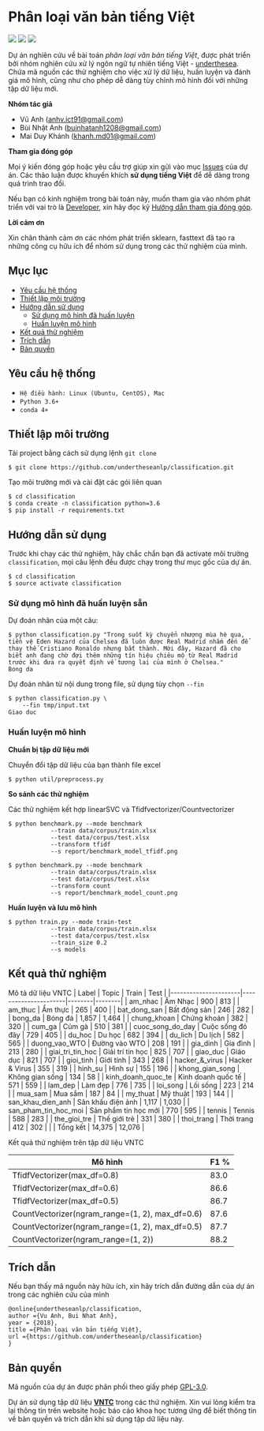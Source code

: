 # Phân loại văn bản tiếng Việt

![](https://img.shields.io/badge/made%20with-%E2%9D%A4-red.svg)
![](https://img.shields.io/badge/opensource-vietnamese-blue.svg)
![](https://img.shields.io/badge/build-passing-green.svg)

Dự án nghiên cứu về bài toán *phân loại văn bản tiếng Việt*, được phát triển bởi nhóm nghiên cứu xử lý ngôn ngữ tự nhiên tiếng Việt - [underthesea](https://github.com/undertheseanlp). Chứa mã nguồn các thử nghiệm cho việc xử lý dữ liệu, huấn luyện và đánh giá mô hình, cũng như cho phép dễ dàng tùy chỉnh mô hình đối với những tập dữ liệu mới.

**Nhóm tác giả** 

* Vũ Anh ([anhv.ict91@gmail.com](anhv.ict91@gmail.com))
* Bùi Nhật Anh ([buinhatanh1208@gmail.com](buinhatanh1208@gmail.com))
* Mai Duy Khánh ([khanh.md01@gmail.com](khanh.md01@gmail.com))

**Tham gia đóng góp**

Mọi ý kiến đóng góp hoặc yêu cầu trợ giúp xin gửi vào mục [Issues](../../issues) của dự án. Các thảo luận được khuyến khích **sử dụng tiếng Việt** để dễ dàng trong quá trình trao đổi. 

Nếu bạn có kinh nghiệm trong bài toán này, muốn tham gia vào nhóm phát triển với vai trò là [Developer](https://github.com/undertheseanlp/underthesea/wiki/H%C6%B0%E1%BB%9Bng-d%E1%BA%ABn-%C4%91%C3%B3ng-g%C3%B3p#developercontributor), xin hãy đọc kỹ [Hướng dẫn tham gia đóng góp](https://github.com/undertheseanlp/underthesea/wiki/H%C6%B0%E1%BB%9Bng-d%E1%BA%ABn-%C4%91%C3%B3ng-g%C3%B3p#developercontributor).

**Lời cảm ơn**

Xin chân thành cảm ơn các nhóm phát triển sklearn, fasttext đã tạo ra những công cụ hữu ích để nhóm sử dụng trong các thử nghiệm của mình.

## Mục lục

* [Yêu cầu hệ thống](#yêu-cầu-hệ-thống)
* [Thiết lập môi trường](#thiết-lập-môi-trường)
* [Hướng dẫn sử dụng](#hướng-dẫn-sử-dụng)
  * [Sử dụng mô hình đã huấn luyện](#sử-dụng-mô-hình-đã-huấn-luyện)
  * [Huấn luyện mô hình](#huấn-luyện-mô-hình) 
* [Kết quả thử nghiệm](#kết-quả-thử-nghiệm)
* [Trích dẫn](#trích-dẫn)
* [Bản quyền](#bản-quyền)


## Yêu cầu hệ thống 

* `Hệ điều hành: Linux (Ubuntu, CentOS), Mac`
* `Python 3.6+`
* `conda 4+`

## Thiết lập môi trường

Tải project bằng cách sử dụng lệnh `git clone`

```
$ git clone https://github.com/undertheseanlp/classification.git
```

Tạo môi trường mới và cài đặt các gói liên quan

```
$ cd classification
$ conda create -n classification python=3.6
$ pip install -r requirements.txt
```

## Hướng dẫn sử dụng

Trước khi chạy các thử nghiệm, hãy chắc chắn bạn đã activate môi trường `classification`, mọi câu lệnh đều được chạy trong thư mục gốc của dự án.

```
$ cd classification
$ source activate classification
```

### Sử dụng mô hình đã huấn luyện sẵn


Dự đoán nhãn của một câu:

```
$ python classification.py "Trong suốt kỳ chuyển nhượng mùa hè qua, tiền vệ Eden Hazard của Chelsea đã luôn được Real Madrid nhắm đến để thay thế Cristiano Ronaldo nhưng bất thành. Mới đây, Hazard đã cho biết anh đang chờ đợi thêm những tín hiệu chiêu mộ từ Real Madrid trước khi đưa ra quyết định về tương lai của mình ở Chelsea."
Bong da
```

Dự đoán nhãn từ nội dung trong file, sử dụng tùy chọn `--fin`

```
$ python classification.py \
    --fin tmp/input.txt
Giao duc
```

### Huấn luyện mô hình

**Chuẩn bị tập dữ liệu mới**

Chuyển đổi tập dữ liệu của bạn thành file excel

```
$ python util/preprocess.py
```

**So sánh các thử nghiệm**

Các thử nghiệm kết hợp linearSVC và Tfidfvectorizer/Countvectorizer

```
$ python benchmark.py --mode benchmark 
            --train data/corpus/train.xlsx 
            --test data/corpus/test.xlsx 
            --transform tfidf 
            --s report/benchmark_model_tfidf.png
```
```
$ python benchmark.py --mode benchmark 
            --train data/corpus/train.xlsx
            --test data/corpus/test.xlsx 
            --transform count 
            --s report/benchmark_model_count.png
```


**Huấn luyện và lưu mô hình**

```
$ python train.py --mode train-test 
            --train data/corpus/train.xlsx 
            --test data/corpus/test.xlsx 
            --train_size 0.2 
            --s models
```

## Kết quả thử nghiệm 
Mô tả dữ liệu VNTC
| Label                | Topic                | Train  | Test   |
|----------------------|----------------------|--------|--------|
| am_nhac              | Âm Nhạc              | 900    | 813    |
| am_thuc              | Ẩm thực              | 265    | 400    |
| bat_dong_san         | Bất động sản         | 246    | 282    |
| bong_da              | Bóng đá              | 1,857  | 1,464  |
| chung_khoan          | Chứng khoán          | 382    | 320    |
| cum_ga               | Cúm gà               | 510    | 381    |
| cuoc_song_do_day     | Cuộc sống đó đây     | 729    | 405    |
| du_hoc               | Du học               | 682    | 394    |
| du_lich              | Du lịch              | 582    | 565    |
| duong_vao_WTO        | Đường vào WTO        | 208    | 191    |
| gia_dinh             | Gia đình             | 213    | 280    |
| giai_tri_tin_hoc     | Giải trí tin học     | 825    | 707    |
| giao_duc             | Giáo dục             | 821    | 707    |
| gioi_tinh            | Giới tính            | 343    | 268    |
| hacker_&_virus       | Hacker & Virus       | 355    | 319    |
| hinh_su              | Hình sự              | 155    | 196    |
| khong_gian_song      | Không gian sống      | 134    | 58     |
| kinh_doanh_quoc_te   | Kinh doanh quốc tế   | 571    | 559    |
| lam_dep              | Làm đẹp              | 776    | 735    |
| loi_song             | Lối sống             | 223    | 214    |
| mua_sam              | Mua sắm              | 187    | 84     |
| my_thuat             | Mỹ thuật             | 193    | 144    |
| san_khau_dien_anh    | Sân khấu điện ảnh    | 1,117  | 1,030  |
| san_pham_tin_hoc_moi | Sản phẩm tin học mới | 770    | 595    |
| tennis               | Tennis               | 588    | 283    |
| the_gioi_tre         | Thế giới trẻ         | 331    | 380    |
| thoi_trang           | Thời trang           | 412    | 302    |
|                      | Tổng kết             | 14,375 | 12,076 |

Kết quả thử nghiệm trên tập dữ liệu VNTC 

| Mô hình                                         | F1 % |
|-------------------------------------------------|------|
| TfidfVectorizer(max_df=0.8)                     | 83.0 |
| TfidfVectorizer(max_df=0.6)                     | 86.6 |
| TfidfVectorizer(max_df=0.5)                     | 86.7 |
| CountVectorizer(ngram_range=(1, 2), max_df=0.6) | 87.6 |
| CountVectorizer(ngram_range=(1, 2), max_df=0.5) | 87.7 |
| CountVectorizer(ngram_range=(1, 2))             | 88.2 |

## Trích dẫn

Nếu bạn thấy mã nguồn này hữu ích, xin hãy trích dẫn đường dẫn của dự án trong các nghiên cứu của mình 

```
@online{undertheseanlp/classification,
author ={Vu Anh, Bui Nhat Anh},
year = {2018},
title ={Phân loại văn bản tiếng Việt},
url ={https://github.com/undertheseanlp/classification}
}
```

## Bản quyền

Mã nguồn của dự án được phân phối theo giấy phép [GPL-3.0](LICENSE.txt).

Dự án sử dụng tập dữ liệu **[VNTC](https://github.com/duyvuleo/VNTC)** trong các thử nghiệm. Xin vui lòng kiểm tra lại thông tin trên website hoặc báo cáo khoa học tương ứng để biết thông tin về bản quyền và trích dẫn khi sử dụng tập dữ liệu này. 

